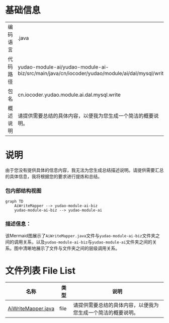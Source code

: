 # 基础信息

|      |      |
|------|------|
| 编码语言 | .java |
| 代码路径 | yudao-module-ai/yudao-module-ai-biz/src/main/java/cn/iocoder/yudao/module/ai/dal/mysql/write |
| 包名 | cn.iocoder.yudao.module.ai.dal.mysql.write |
| 概述说明 | 请提供需要总结的具体内容，以便我为您生成一个简洁的概要说明。 |

# 说明

由于您没有提供具体的信息内容，我无法为您生成总结描述说明。请提供需要汇总的具体信息，我将根据您的要求进行提炼和总结。


### 包内部结构视图

```mermaid
graph TD
    AiWriteMapper --> yudao-module-ai-biz
    yudao-module-ai-biz --> yudao-module-ai
```

### 描述信息：
该Mermaid图展示了`AiWriteMapper.java`文件与`yudao-module-ai-biz`文件夹之间的调用关系，以及`yudao-module-ai-biz`与`yudao-module-ai`文件夹之间的关系。图中清晰地展示了文件与文件夹之间的层级调用关系。

# 文件列表 File List

| 名称   | 类型  | 说明 |
|-------|------|-------------|
| [AiWriteMapper.java](AiWriteMapper.md) | file | 请提供需要总结的具体内容，以便我为您生成一个简洁的概要说明。 |


